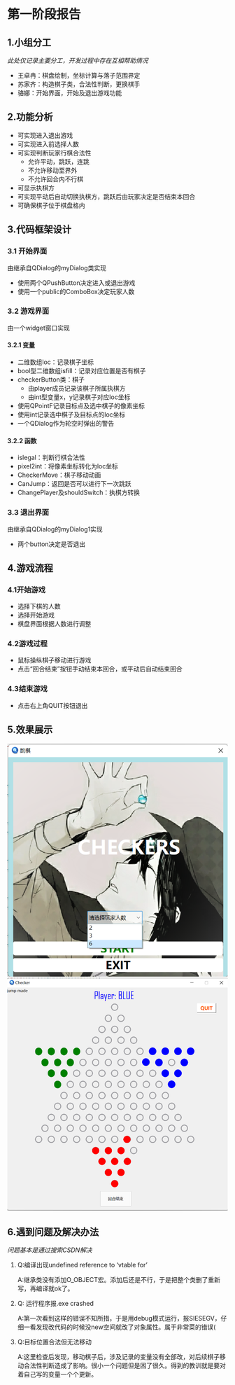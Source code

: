 # 第一阶段报告
## 1.小组分工
*此处仅记录主要分工，开发过程中存在互相帮助情况*
- 王卓冉：棋盘绘制，坐标计算与落子范围界定
- 苏家齐：构造棋子类，合法性判断，更换棋手
- 骆娜：开始界面，开始及退出游戏功能
## 2.功能分析
- 可实现进入退出游戏
- 可实现进入前选择人数
- 可实现判断玩家行棋合法性
    - 允许平动，跳跃，连跳
    - 不允许移动至界外
    - 不允许回合内不行棋
- 可显示执棋方
- 可实现平动后自动切换执棋方，跳跃后由玩家决定是否结束本回合
- 可确保棋子位于棋盘格内
## 3.代码框架设计
### 3.1 开始界面
由继承自QDialog的myDialog类实现
- 使用两个QPushButton决定进入或退出游戏
- 使用一个public的ComboBox决定玩家人数
### 3.2 游戏界面
由一个widget窗口实现
#### 3.2.1 变量
- 二维数组loc：记录棋子坐标
- bool型二维数组isfill：记录对应位置是否有棋子
- checkerButton类：棋子
    - 由player成员记录该棋子所属执棋方
    - 由int型变量x，y记录棋子对应loc坐标
-  使用QPointF记录目标点及选中棋子的像素坐标
-  使用int记录选中棋子及目标点的loc坐标
-  一个QDialog作为轮空时弹出的警告
#### 3.2.2 函数
- islegal：判断行棋合法性
- pixel2int：将像素坐标转化为loc坐标
- CheckerMove：棋子移动动画
- CanJump：返回是否可以进行下一次跳跃
- ChangePlayer及shouldSwitch：执棋方转换
### 3.3 退出界面
由继承自QDialog的myDialog1实现
- 两个button决定是否退出
## 4.游戏流程
### 4.1开始游戏
- 选择下棋的人数
- 选择开始游戏
- 棋盘界面根据人数进行调整
### 4.2游戏过程
- 鼠标操纵棋子移动进行游戏
- 点击“回合结束”按钮手动结束本回合，或平动后自动结束回合
### 4.3结束游戏
- 点击右上角QUIT按钮退出
## 5.效果展示
![](./img/start.png)
![](./img/in_game.png)
## 6.遇到问题及解决办法
*问题基本是通过搜索CSDN解决*

1. Q:编译出现undefined reference to ‘vtable for’
   
   A:继承类没有添加O_OBJECT宏。添加后还是不行，于是把整个类删了重新写，再编译就ok了。
   
2. Q: 运行程序报.exe crashed

    A:第一次看到这样的错误不知所措，于是用debug模式运行，报SIESEGV，仔细一看发现改代码的时候没new空间就改了对象属性。属于非常菜的错误(

3. Q:目标位置合法但无法移动

    A:这里检查后发现，移动棋子后，涉及记录的变量没有全部改，对后续棋子移动合法性判断造成了影响。很小一个问题但是困了很久。得到的教训就是要对着自己写的变量一个个更新。